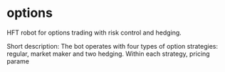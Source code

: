 # options
HFT robot for options trading with risk control and hedging.

Short description:
The bot operates with four types of option strategies: regular, market maker and two hedging.
Within each strategy, pricing parame